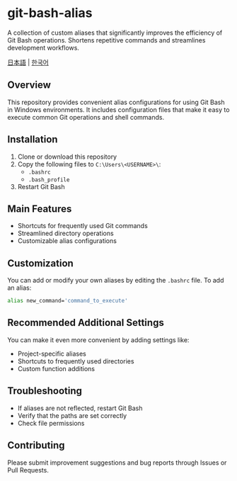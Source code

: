 # git-bash-alias

A collection of custom aliases that significantly improves the efficiency of Git Bash operations. Shortens repetitive commands and streamlines development workflows.

[日本語](jp/JP_README.md) | [한국어](ko/KO_README.md)

## Overview

This repository provides convenient alias configurations for using Git Bash in Windows environments. It includes configuration files that make it easy to execute common Git operations and shell commands.

## Installation

1. Clone or download this repository
2. Copy the following files to `C:\Users\<USERNAME>\`:
   - `.bashrc`
   - `.bash_profile`
3. Restart Git Bash

## Main Features

- Shortcuts for frequently used Git commands
- Streamlined directory operations
- Customizable alias configurations

## Customization

You can add or modify your own aliases by editing the `.bashrc` file. To add an alias:

```bash
alias new_command='command_to_execute'
```

## Recommended Additional Settings

You can make it even more convenient by adding settings like:

- Project-specific aliases
- Shortcuts to frequently used directories
- Custom function additions

## Troubleshooting

- If aliases are not reflected, restart Git Bash
- Verify that the paths are set correctly
- Check file permissions

## Contributing

Please submit improvement suggestions and bug reports through Issues or Pull Requests.
